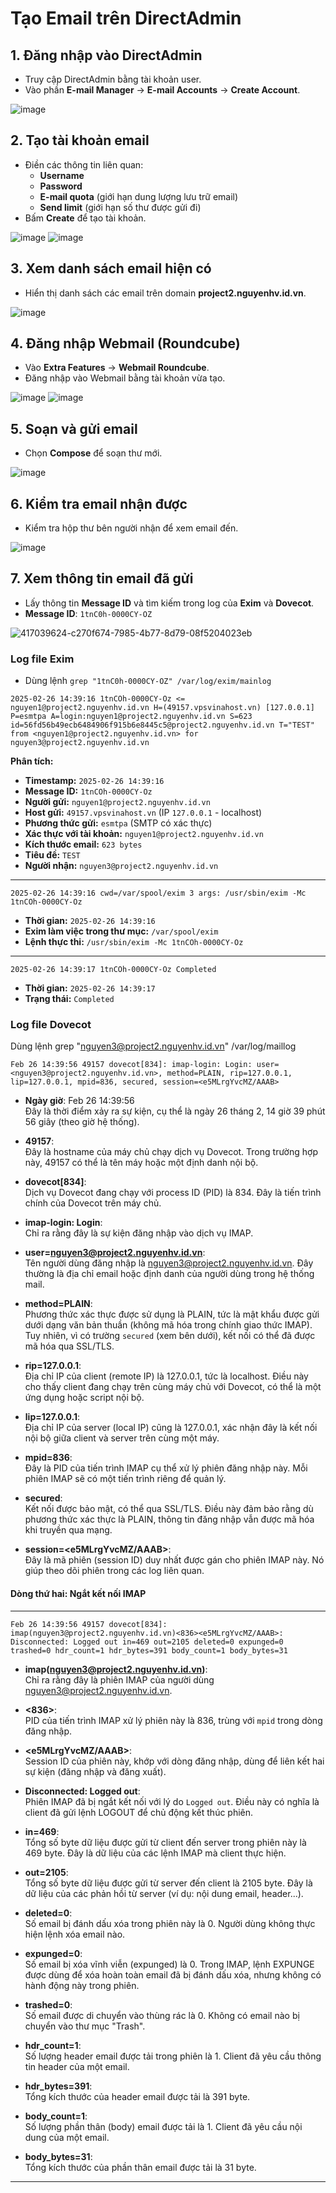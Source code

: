 # Tạo Email trên DirectAdmin

## 1. Đăng nhập vào DirectAdmin
- Truy cập DirectAdmin bằng tài khoản user.
- Vào phần **E-mail Manager** → **E-mail Accounts** → **Create Account**.

![image](https://github.com/user-attachments/assets/4986e570-0c05-48d5-9877-a94a2f0d9e02)

## 2. Tạo tài khoản email
- Điền các thông tin liên quan:
  - **Username**
  - **Password**
  - **E-mail quota** (giới hạn dung lượng lưu trữ email)
  - **Send limit** (giới hạn số thư được gửi đi)
- Bấm **Create** để tạo tài khoản.

![image](https://github.com/user-attachments/assets/b220ad20-cb7a-4604-a7f1-55de361edb2c)
![image](https://github.com/user-attachments/assets/a53d7032-ca54-49a6-976d-ebb679ea5ef8)

## 3. Xem danh sách email hiện có
- Hiển thị danh sách các email trên domain **project2.nguyenhv.id.vn**.

![image](https://github.com/user-attachments/assets/9e8d561f-ef90-4680-bac9-2b932fb1ef02)

## 4. Đăng nhập Webmail (Roundcube)
- Vào **Extra Features** → **Webmail Roundcube**.
- Đăng nhập vào Webmail bằng tài khoản vừa tạo.

![image](https://github.com/user-attachments/assets/ebe8a796-2cb7-4c69-a7f7-16bcb5e09e74)
![image](https://github.com/user-attachments/assets/6898cfc8-ccaa-4c96-95b6-3f2f72fa871d)

## 5. Soạn và gửi email
- Chọn **Compose** để soạn thư mới.

![image](https://github.com/user-attachments/assets/efff2577-a7e4-41ea-8451-ea54659f2cba)

## 6. Kiểm tra email nhận được
- Kiểm tra hộp thư bên người nhận để xem email đến.

![image](https://github.com/user-attachments/assets/0daee93e-47be-4cf3-8e7f-26bfc7c31cd6)

## 7. Xem thông tin email đã gửi
- Lấy thông tin **Message ID** và tìm kiếm trong log của **Exim** và **Dovecot**.
- **Message ID**: `1tnC0h-0000CY-OZ`

![417039624-c270f674-7985-4b77-8d79-08f5204023eb](https://github.com/user-attachments/assets/beba111b-adf3-4648-b619-8f68483605da)


### Log file Exim
- Dùng lệnh  `grep "1tnC0h-0000CY-OZ" /var/log/exim/mainlog`  
```log
2025-02-26 14:39:16 1tnCOh-0000CY-Oz <= nguyen1@project2.nguyenhv.id.vn H=(49157.vpsvinahost.vn) [127.0.0.1] P=esmtpa A=login:nguyen1@project2.nguyenhv.id.vn S=623 id=56fd56b49ecb6484906f915b6e8445c5@project2.nguyenhv.id.vn T="TEST" from <nguyen1@project2.nguyenhv.id.vn> for nguyen3@project2.nguyenhv.id.vn
```

**Phân tích:**
- **Timestamp:** `2025-02-26 14:39:16`
- **Message ID:** `1tnCOh-0000CY-Oz`
- **Người gửi:** `nguyen1@project2.nguyenhv.id.vn`
- **Host gửi:** `49157.vpsvinahost.vn` (IP `127.0.0.1` - localhost)
- **Phương thức gửi:** `esmtpa` (SMTP có xác thực)
- **Xác thực với tài khoản:** `nguyen1@project2.nguyenhv.id.vn`
- **Kích thước email:** `623 bytes`
- **Tiêu đề:** `TEST`
- **Người nhận:** `nguyen3@project2.nguyenhv.id.vn`

---

```log
2025-02-26 14:39:16 cwd=/var/spool/exim 3 args: /usr/sbin/exim -Mc 1tnCOh-0000CY-Oz
```

- **Thời gian:** `2025-02-26 14:39:16`
- **Exim làm việc trong thư mục:** `/var/spool/exim`
- **Lệnh thực thi:** `/usr/sbin/exim -Mc 1tnCOh-0000CY-Oz`

---

```log
2025-02-26 14:39:17 1tnCOh-0000CY-Oz Completed
```

- **Thời gian:** `2025-02-26 14:39:17`
- **Trạng thái:** `Completed`

### Log file Dovecot

Dùng lệnh grep "nguyen3@project2.nguyenhv.id.vn" /var/log/maillog

```log
Feb 26 14:39:56 49157 dovecot[834]: imap-login: Login: user=<nguyen3@project2.nguyenhv.id.vn>, method=PLAIN, rip=127.0.0.1, lip=127.0.0.1, mpid=836, secured, session=<e5MLrgYvcMZ/AAAB>
```


- **Ngày giờ**: Feb 26 14:39:56  
  Đây là thời điểm xảy ra sự kiện, cụ thể là ngày 26 tháng 2, 14 giờ 39 phút 56 giây (theo giờ hệ thống).

- **49157**:  
  Đây là hostname của máy chủ chạy dịch vụ Dovecot. Trong trường hợp này, 49157 có thể là tên máy hoặc một định danh nội bộ.

- **dovecot[834]**:  
  Dịch vụ Dovecot đang chạy với process ID (PID) là 834. Đây là tiến trình chính của Dovecot trên máy chủ.

- **imap-login: Login**:  
  Chỉ ra rằng đây là sự kiện đăng nhập vào dịch vụ IMAP.

- **user=<nguyen3@project2.nguyenhv.id.vn>**:  
  Tên người dùng đăng nhập là nguyen3@project2.nguyenhv.id.vn. Đây thường là địa chỉ email hoặc định danh của người dùng trong hệ thống mail.

- **method=PLAIN**:  
  Phương thức xác thực được sử dụng là PLAIN, tức là mật khẩu được gửi dưới dạng văn bản thuần (không mã hóa trong chính giao thức IMAP). Tuy nhiên, vì có trường `secured` (xem bên dưới), kết nối có thể đã được mã hóa qua SSL/TLS.

- **rip=127.0.0.1**:  
  Địa chỉ IP của client (remote IP) là 127.0.0.1, tức là localhost. Điều này cho thấy client đang chạy trên cùng máy chủ với Dovecot, có thể là một ứng dụng hoặc script nội bộ.

- **lip=127.0.0.1**:  
  Địa chỉ IP của server (local IP) cũng là 127.0.0.1, xác nhận đây là kết nối nội bộ giữa client và server trên cùng một máy.

- **mpid=836**:  
  Đây là PID của tiến trình IMAP cụ thể xử lý phiên đăng nhập này. Mỗi phiên IMAP sẽ có một tiến trình riêng để quản lý.

- **secured**:  
  Kết nối được bảo mật, có thể qua SSL/TLS. Điều này đảm bảo rằng dù phương thức xác thực là PLAIN, thông tin đăng nhập vẫn được mã hóa khi truyền qua mạng.

- **session=<e5MLrgYvcMZ/AAAB>**:  
  Đây là mã phiên (session ID) duy nhất được gán cho phiên IMAP này. Nó giúp theo dõi phiên trong các log liên quan.

#### Dòng thứ hai: Ngắt kết nối IMAP

---

```log
Feb 26 14:39:56 49157 dovecot[834]: imap(nguyen3@project2.nguyenhv.id.vn)<836><e5MLrgYvcMZ/AAAB>: Disconnected: Logged out in=469 out=2105 deleted=0 expunged=0 trashed=0 hdr_count=1 hdr_bytes=391 body_count=1 body_bytes=31
```


- **imap(nguyen3@project2.nguyenhv.id.vn)**:  
  Chỉ ra rằng đây là phiên IMAP của người dùng nguyen3@project2.nguyenhv.id.vn.

- **<836>**:  
  PID của tiến trình IMAP xử lý phiên này là 836, trùng với `mpid` trong dòng đăng nhập.

- **<e5MLrgYvcMZ/AAAB>**:  
  Session ID của phiên này, khớp với dòng đăng nhập, dùng để liên kết hai sự kiện (đăng nhập và đăng xuất).

- **Disconnected: Logged out**:  
  Phiên IMAP đã bị ngắt kết nối với lý do `Logged out`. Điều này có nghĩa là client đã gửi lệnh LOGOUT để chủ động kết thúc phiên.

- **in=469**:  
  Tổng số byte dữ liệu được gửi từ client đến server trong phiên này là 469 byte. Đây là dữ liệu của các lệnh IMAP mà client thực hiện.

- **out=2105**:  
  Tổng số byte dữ liệu được gửi từ server đến client là 2105 byte. Đây là dữ liệu của các phản hồi từ server (ví dụ: nội dung email, header...).

- **deleted=0**:  
  Số email bị đánh dấu xóa trong phiên này là 0. Người dùng không thực hiện lệnh xóa email nào.

- **expunged=0**:  
  Số email bị xóa vĩnh viễn (expunged) là 0. Trong IMAP, lệnh EXPUNGE được dùng để xóa hoàn toàn email đã bị đánh dấu xóa, nhưng không có hành động này trong phiên.

- **trashed=0**:  
  Số email được di chuyển vào thùng rác là 0. Không có email nào bị chuyển vào thư mục "Trash".

- **hdr_count=1**:  
  Số lượng header email được tải trong phiên là 1. Client đã yêu cầu thông tin header của một email.

- **hdr_bytes=391**:  
  Tổng kích thước của header email được tải là 391 byte.

- **body_count=1**:  
  Số lượng phần thân (body) email được tải là 1. Client đã yêu cầu nội dung của một email.

- **body_bytes=31**:  
  Tổng kích thước của phần thân email được tải là 31 byte.

---
